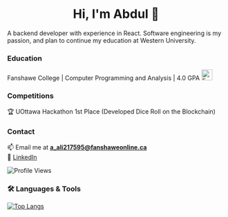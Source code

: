<h1 align="center">Hi, I'm Abdul 👋</h1>

A backend developer with experience in React. Software engineering is my passion, and plan to continue my education at Western University.



### Education

Fanshawe College | Computer Programming and Analysis | 4.0 GPA
<img src="https://www.brandsoftheworld.com/logo/fanshawe-college-0?original=1](https://seeklogo.com/images/F/fanshawe-college-logo-7837AF18B8-seeklogo.com.png)" alt="Fanshawe College Logo" width="25">




### Competitions
🏆 UOttawa Hackathon 1st Place (Developed Dice Roll on the Blockchain)  



### Contact
📫 Email me at **a_ali217595@fanshaweonline.ca**  
🔗 [LinkedIn](https://www.linkedin.com/in/abdulmuhaimin-ali/)

![Profile Views](https://komarev.com/ghpvc/?username=Abdulmuhaimin-Ali&color=blue&style=flat)

### 🛠 Languages & Tools
[![Top Langs](https://github-readme-stats.vercel.app/api/top-langs/?username=Abdulmuhaimin-Ali&layout=compact&theme=transparent)](https://github.com/Abdulmuhaimin-Ali)
